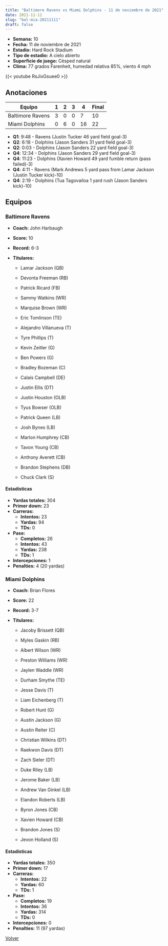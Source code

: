 ```yaml
---
title: "Baltimore Ravens vs Miami Dolphins - 11 de noviembre de 2021"
date: 2021-11-11
slug: "bal-mia-20211111"
draft: false
---
```


- **Semana:** 10
- **Fecha:** 11 de noviembre de 2021
- **Estadio:** Hard Rock Stadium
- **Tipo de estadio:** A cielo abierto
- **Superficie de juego:** Césped natural
- **Clima:** 77 grados Farenheit, humedad relativa 85%, viento 4 mph


{{< youtube RsJixGsuee0 >}}


## Anotaciones
| Equipo | 1 | 2 | 3 | 4 | Final |
|--------|---|---|---|---|-------|
| Baltimore Ravens  | 3 | 0 | 0 | 7  | 10 |
| Miami Dolphins  | 0 | 6 | 0 | 16  | 22 |
- **Q1**: 9:48 - Ravens (Justin Tucker 46 yard field goal-3)
- **Q2**: 6:18 - Dolphins (Jason Sanders 31 yard field goal-3)
- **Q2**: 0:03 - Dolphins (Jason Sanders 22 yard field goal-3)
- **Q4**: 12:34 - Dolphins (Jason Sanders 29 yard field goal-3)
- **Q4**: 11:23 - Dolphins (Xavien Howard 49 yard fumble return (pass failed)-3)
- **Q4**: 4:11 - Ravens (Mark Andrews 5 yard pass from Lamar Jackson (Justin Tucker kick)-10)
- **Q4**: 2:19 - Dolphins (Tua Tagovailoa 1 yard rush (Jason Sanders kick)-10)


## Equipos


### Baltimore Ravens
* **Coach:** John Harbaugh
* **Score:** 10
* **Record:** 6-3
* **Titulares:** 

  * Lamar Jackson (QB) 

  * Devonta Freeman (RB) 

  * Patrick Ricard (FB) 

  * Sammy Watkins (WR) 

  * Marquise Brown (WR) 

  * Eric Tomlinson (TE) 

  * Alejandro Villanueva (T) 

  * Tyre Phillips (T) 

  * Kevin Zeitler (G) 

  * Ben Powers (G) 

  * Bradley Bozeman (C) 

  * Calais Campbell (DE) 

  * Justin Ellis (DT) 

  * Justin Houston (OLB) 

  * Tyus Bowser (OLB) 

  * Patrick Queen (LB) 

  * Josh Bynes (LB) 

  * Marlon Humphrey (CB) 

  * Tavon Young (CB) 

  * Anthony Averett (CB) 

  * Brandon Stephens (DB) 

  * Chuck Clark (S) 

#### Estadísticas
* **Yardas totales:** 304
* **Primer down:** 23
* **Carreras:**
  * **Intentos:** 23
  * **Yardas:** 94
  * **TDs:** 0
* **Pase:**
  * **Completos:** 26
  * **Intentos:** 43
  * **Yardas:** 238
  * **TDs:** 1
* **Intercepciones:** 1
* **Penalties:** 4 (20 yardas)

### Miami Dolphins
* **Coach:** Brian Flores
* **Score:** 22
* **Record:** 3-7
* **Titulares:** 

  * Jacoby Brissett (QB) 

  * Myles Gaskin (RB) 

  * Albert Wilson (WR) 

  * Preston Williams (WR) 

  * Jaylen Waddle (WR) 

  * Durham Smythe (TE) 

  * Jesse Davis (T) 

  * Liam Eichenberg (T) 

  * Robert Hunt (G) 

  * Austin Jackson (G) 

  * Austin Reiter (C) 

  * Christian Wilkins (DT) 

  * Raekwon Davis (DT) 

  * Zach Sieler (DT) 

  * Duke Riley (LB) 

  * Jerome Baker (LB) 

  * Andrew Van Ginkel (LB) 

  * Elandon Roberts (LB) 

  * Byron Jones (CB) 

  * Xavien Howard (CB) 

  * Brandon Jones (S) 

  * Jevon Holland (S) 

#### Estadísticas
* **Yardas totales:** 350
* **Primer down:** 17
* **Carreras:**
  * **Intentos:** 22
  * **Yardas:** 60
  * **TDs:** 1
* **Pase:**
  * **Completos:** 19
  * **Intentos:** 36
  * **Yardas:** 314
  * **TDs:** 0
* **Intercepciones:** 0
* **Penalties:** 11 (97 yardas)


[Volver](/historia/2021)
